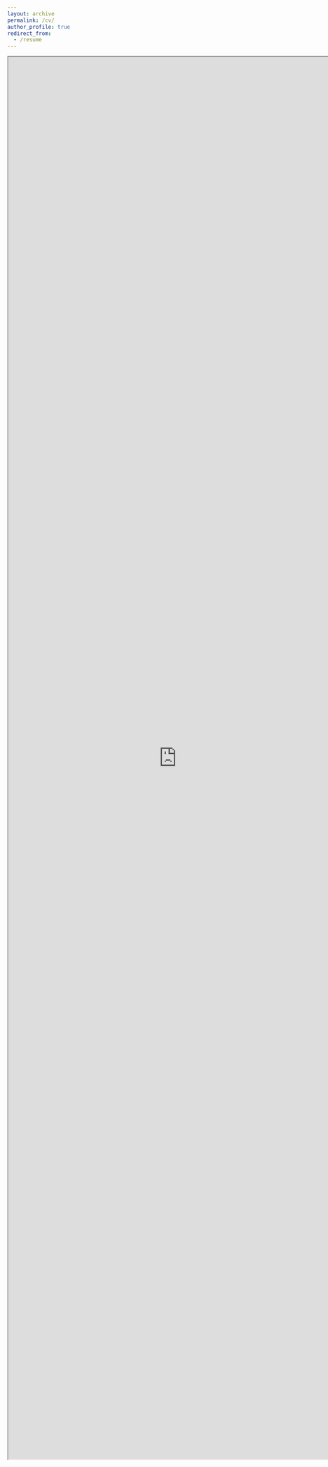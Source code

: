 ```yaml
---
layout: archive
permalink: /cv/
author_profile: true
redirect_from:
  - /resume
---
```


<style>
iframe {
    height: 80vh;
    width: 80vw;
}
</style>



<iframe src="https://drive.google.com/file/d/12kZiuIcClkEu3mrTHpQQdApk2KCjwBlp/preview"></iframe>

